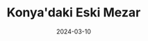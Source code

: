 ---
layout: project
title: Konya'daki Eski Mezar
title_en: Ancient Tomb in Konya
category: Fotogrametri
date: 2024-03-10
embed_url: https://sketchfab.com/models/f5b4afb75f844c7394870344c74a7b53/embed
description: Eserin etrafında bilgilendirici bir tabela olmadığı için bilgi sahibi değilim.
description_en: I don't have information about it as there was no informational plaque around the artifact.
has_full_page: false
--- 